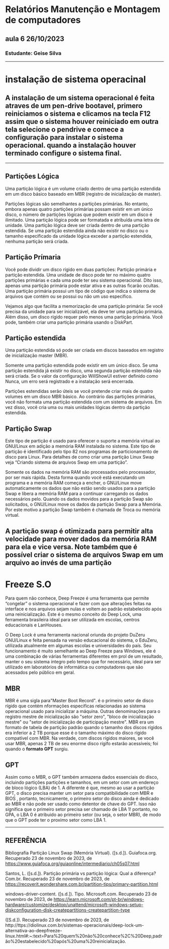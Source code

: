 # Relatórios Manutenção e Montagem de computadores
## aula 6 26/10/2023
### **Estudante:** Geise Silva
----------------
# instalação de sistema operacinal
## A instalação de um sistema operacional é feita atraves de um pen-drive bootavel, primero reiniciamos o sistema e clicamos na tecla F12 assim que o sistema houver reiniciado em outra tela selecione o pendrive e comece a configuração para instalar o sistema operacional. quando a instalação houver terminado configure o sistema final.
----------------
## Partições Lógica
Uma partição lógica é um volume criado dentro de uma partição estendida em um disco básico baseado em MBR (registro de inicialização de master).

Partições lógicas são semelhantes a partições primárias. No entanto, embora apenas quatro partições primárias possam existir em um único disco, o número de partições lógicas que podem existir em um disco é ilimitado. Uma partição lógica pode ser formatada e atribuída uma letra de unidade. Uma partição lógica deve ser criada dentro de uma partição estendida. Se uma partição estendida ainda não existir no disco ou o tamanho especificado da unidade lógica exceder a partição estendida, nenhuma partição será criada.
## Partição Prímaria
Você pode dividir um disco rígido em duas partições: Partição primária e partição estendida. Uma unidade de disco pode ter no máximo quatro partições primárias e cada uma pode ter seu sistema operacional. Dito isso, apenas uma partição primária pode estar ativa e as outras ficarão ocultas. Uma partição primária possui um tipo de código que indica o sistema de arquivos que contém ou se possui ou não um uso específico.

Vejamos algo que facilita a memorização de uma partição primária: Se você precisa da unidade para ser inicializável, ela deve ter uma partição primária. Além disso, um disco rígido requer pelo menos uma partição primária. Você pode, também criar uma partição primária usando o DiskPart.
## Partição estendida
Uma partição estendida só pode ser criada em discos baseados em registro de inicialização master (MBR).

Somente uma partição estendida pode existir em um único disco. Se uma partição estendida já existir no disco, uma segunda partição estendida não será criada. Se o valor da configuração WillShowUI estiver definido como Nunca, um erro será registrado e a instalação será encerrada.

Partições estendidas serão úteis se você pretende criar mais de quatro volumes em um disco MBR básico. Ao contrário das partições primárias, você não formata uma partição estendida com um sistema de arquivos. Em vez disso, você cria uma ou mais unidades lógicas dentro da partição estendida.
## Partição Swap
Este tipo de partição é usado para oferecer o suporte a memória virtual ao GNU/Linux em adição a memória RAM instalada no sistema. Este tipo de partição é identificado pelo tipo 82 nos programas de particionamento de disco para Linux. Para detalhes de como criar uma partição Linux Swap veja “Criando sistema de arquivos Swap em uma partição”.

Somente os dados na memória RAM são processados pelo processador, por ser mais rápida. Desta forma quando você está executando um programa e a memória RAM começa a encher, o GNU/Linux move automaticamente os dados que não estão sendo usados para a partição Swap e libera a memória RAM para a continuar carregando os dados necessários pelo. Quando os dados movidos para a partição Swap são solicitados, o GNU/Linux move os dados da partição Swap para a Memória. Por este motivo a partição Swap também é chamada de Troca ou memória virtual.

A partição swap é otimizada para permitir alta velocidade para mover dados da memória RAM para ela e vice versa. Note também que é possível criar o sistema de arquivos Swap em um arquivo ao invés de uma partição
----------------
# Freeze S.O
Para quem não conhece, Deep Freeze é uma ferramenta que permite “congelar” o sistema operacional e fazer com que alterações feitas na interface e nos arquivos sejam nulas e voltem ao padrão estabelecido após uma reinicialização. Este é o mesmo conceito do Deep Lock, uma ferramenta brasileira ideal para ser utilizada em escolas, centros educacionais e LanHouses.

O Deep Lock é uma ferramenta nacional oriunda do projeto DuZeru GNU/Linux e feita pensada na versão educacional do sistema, o EduZeru, utilizada atualmente em algumas escolas e universidades do país. Seu funcionamento é muito semelhante ao Deep Freeze para Windows, ele é uma combinação de várias ferramentas diferentes em prol de um resultado, manter o seu sistema íntegro pelo tempo que for necessário, ideal para ser utilizado em laboratórios de informática ou computadores que são acessados pelo público em geral.
## MBR

MBR é uma sigla para"Master Boot Record". é o primeiro setor de disco rígido que contém nformações especificas relacionadas ao sistema operacional usado para inicializar a máquina. Outras denominações para o registro mestre de inicialização são "setor zero", "bloco de inicialização mestre" ou "setor de inicialização de participação mestre". MBR era um formato de tabela de partição padrão quando  o tamanho dos discos rígidos era inferior a 2 TB porque esse é o tamanho máximo do disco rígido compatível com MBR. Na verdade, com discos rígidos maiores, se você usar MBR, apenas 2 TB de seu enorme disco rígifo estarão acessíveis; foi quando o **formato GPT** surgiu.

##  GPT

Assim como o MBR, o GPT também armazena dados essenciais do disco, incluindo partições partições  e tamanhos, em um setor com um endereço de bloco lógico (LBA) de 1. A diferente é que, mesmo ao usar a partição GPT, o disco precisa manter um setor para compatibilidade com MBR e BIOS , portanto, tecnicamente, o primeiro setor do disco ainda é dedicado ao MBR e não pode ser usado como detentor de chave do GPT. Isso não significa que o primeiro setor precisa ser chamado de LBA 1! portanto, no GPA, o LBA 0 é atribuido ao primeiro setor (ou seja, o setor MBR), de modo que o GPT pode ter o proximo setor como LBA 1.  

-----------------------
## REFERÊNCIA 
Bibliografia
Partição Linux Swap (Memória Virtual). ([s.d.]). Guiafoca.org. Recuperado 23 de novembro de 2023, de https://www.guiafoca.org/guiaonline/intermediario/ch05s07.html

Santos, L. ([s.d.]). Partição primária vs partição lógica: Qual a diferença? Com.br. Recuperado 23 de novembro de 2023, de https://recoverit.wondershare.com.br/partition-tips/primary-partition.html

windows-driver-content. ([s.d.]). Tipo. Microsoft.com. Recuperado 23 de novembro de 2023, de https://learn.microsoft.com/pt-br/windows-hardware/customize/desktop/unattend/microsoft-windows-setup-diskconfiguration-disk-createpartitions-createpartition-type

([S.d.]). Recuperado 23 de novembro de 2023, de http://ttps://diolinux.com.br/sistemas-operacionais/deep-lock-um-alternativa-ao-deepfreeze-linux.html#:~:text=Para%20quem%20não%20conhece%2C%20Deep,padrão%20estabelecido%20após%20uma%20reinicialização.